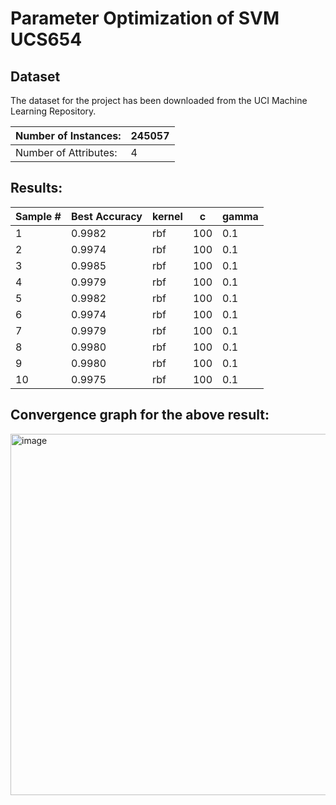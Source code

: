 # Parameter Optimization of SVM UCS654

## Dataset
The dataset for the project has been downloaded from the UCI Machine Learning Repository.

| Number of Instances:  | 245057 |
|-----------------------|--------|
| Number of Attributes: | 4      |

## Results:

 | Sample # | Best Accuracy | kernel | c   | gamma |
|----------|---------------|--------|-----|-------|
| 1        | 0.9982        | rbf    | 100 | 0.1   |
| 2        | 0.9974        | rbf    | 100 | 0.1   |
| 3        | 0.9985        | rbf    | 100 | 0.1   |
| 4        | 0.9979        | rbf    | 100 | 0.1   |
| 5        | 0.9982        | rbf    | 100 | 0.1   |
| 6        | 0.9974        | rbf    | 100 | 0.1   |
| 7        | 0.9979        | rbf    | 100 | 0.1   |
| 8        | 0.9980        | rbf    | 100 | 0.1   |
| 9        | 0.9980        | rbf    | 100 | 0.1   |
| 10       | 0.9975        | rbf    | 100 | 0.1   |

## Convergence graph for the above result:

<img width="578" alt="image" src="https://user-images.githubusercontent.com/72308930/233210018-a2e12270-e0a3-43c6-9701-18200ba5b0c3.png">

